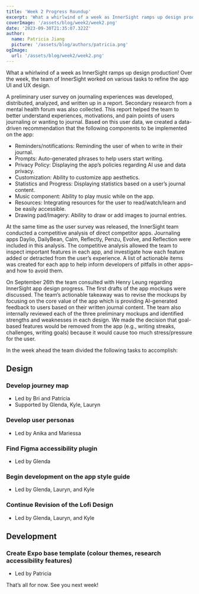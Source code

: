```yaml
---
title: 'Week 2 Progress Roundup'
excerpt: 'What a whirlwind of a week as InnerSight ramps up design production! Over the week, the team of InnerSight worked on various tasks to refine the app UI and UX design.'
coverImage: '/assets/blog/week2/week2.png'
date: '2023-09-30T21:35:07.322Z'
author:
  name: Patricia Jiang
  picture: '/assets/blog/authors/patricia.png'
ogImage:
  url: '/assets/blog/week2/week2.png'
---
```


What a whirlwind of a week as InnerSight ramps up design production! Over the week, the team of InnerSight worked on various tasks to refine the app UI and UX design. 

A preliminary user survey on journaling experiences was developed, distributed, analyzed, and written up in a report. Secondary research from a mental health forum was also collected. This report helped the team to better understand experiences, motivations, and pain points of users journaling or wanting to journal. Based on this user data, we created a data-driven recommendation that the following components to be implemented on the app:

- Reminders/notifications: Reminding the user of when to write in their journal.
- Prompts: Auto-generated phrases to help users start writing. 
- Privacy Policy: Displaying the app’s policies regarding AI use and data privacy.
- Customization: Ability to customize app aesthetics.
- Statistics and Progress: Displaying statistics based on a user’s journal content.
- Music component: Ability to play music while on the app.
- Resources: Integrating resources for the user to read/watch/learn and be easily accessible.
- Drawing pad/Imagery: Ability to draw or add images to journal entries. 


At the same time as the user survey was released, the InnerSight team conducted a competitive analysis of direct competitor apps. Journaling apps Daylio, DailyBean, Calm, Reflectly, Penzu, Evolve, and Reflection were included in this analysis. The competitive analysis allowed the team to inspect important features in each app, and investigate how each feature added or detracted from the user’s experience. A list of actionable items was created for each app to help inform developers of pitfalls in other apps– and how to avoid them. 

On September 26th the team consulted with Henry Leung regarding InnerSight app design progress. The first drafts of the app mockups were discussed. The team’s actionable takeaway was to revise the mockups by focusing on the core value of the app which is providing AI-generated feedback to users based on their written journal content. The team also internally reviewed each of the three preliminary mockups and identified strengths and weaknesses in each design. We made the decision that goal-based features would be removed from the app (e.g., writing streaks, challenges, writing goals) because it would cause too much stress/pressure for the user.

In the week ahead the team divided the following tasks to accomplish: 

## Design
### Develop journey map
- Led by Bri and Patricia
- Supported by Glenda, Kyle, Lauryn
### Develop user personas
- Led by Anika and Mariessa
### Find Figma accessibility plugin
- Led by Glenda
### Begin development on the app style guide
- Led by Glenda, Lauryn, and Kyle
### Continue Revision of the Lofi Design
- Led by Glenda, Lauryn, and Kyle
## Development
### Create Expo base template (colour themes, research accessibility features)
- Led by Patricia

That’s all for now. See you next week!
